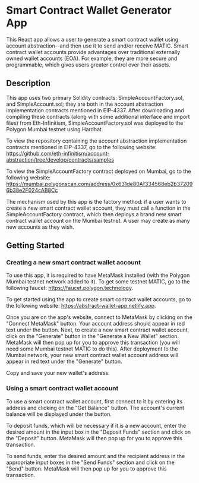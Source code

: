 # Smart Contract Wallet Generator App

This React app allows a user to generate a smart contract wallet using account abstraction--and then use it to send and/or receive MATIC. Smart contract wallet accounts provide advantages over traditional externally owned wallet accounts (EOA). For example, they are more secure and programmable, which gives users greater control over their assets. 

## Description

This app uses two primary Solidity contracts: SimpleAccountFactory.sol, and SimpleAccount.sol; they are both in the account abstraction implementation contracts mentioned in EIP-4337. After downloading  and compiling these contracts (along with some additional interface and import files) from Eth-Infinitism, SimpleAccountFactory.sol was deployed to the Polygon Mumbai testnet using Hardhat. 

To view the repository containing the account abstraction implementation contracts mentioned in EIP-4337, go to the following website: https://github.com/eth-infinitism/account-abstraction/tree/develop/contracts/samples

To view the SimpleAccountFactory contract deployed on Mumbai, go to the following website: https://mumbai.polygonscan.com/address/0x631de80Af334568eb2b372096b38e2F024cAB8Cc

The mechanism used by this app is the factory method: if a user wants to create a new smart contract wallet account, they must call a function in the SimpleAccountFactory contract, which then deploys a brand new smart contract wallet account on the Mumbai testnet. A user may create as many new accounts as they wish. 

## Getting Started

### Creating a new smart contract wallet account

To use this app, it is required to have MetaMask installed (with the Polygon Mumbai testnet network added to it). To get some testnet MATIC, go to the following faucet: https://faucet.polygon.technology. 

To get started using the app to create smart contract wallet accounts, go to the following website: https://abstract-wallet-app.netlify.app.

Once you are on the app's website, connect to MetaMask by clicking on the "Connect MetaMask" button. Your account address should appear in red text under the button. Next, to create a new smart contract wallet account, click on the "Generate" button in the "Generate a New Wallet" section. MetaMask will then pop up for you to approve this transaction (you will need some Mumbai testnet MATIC to do this). After deployment to the Mumbai network, your new smart contract wallet account address will appear in red text under the "Generate" button. 

Copy and save your new wallet's address. 

### Using a smart contract wallet account 

To use a smart contract wallet account, first connect to it by entering its address and clicking on the "Get Balance" button. The account's current balance will be displayed under the button. 

To deposit funds, which will be necessary if it is a new account, enter the desired amount in the input box in the "Deposit Funds" section and click on the "Deposit" button. MetaMask will then pop up for you to approve this transaction.

To send funds, enter the desired amount and the recipient address in the appropriate input boxes in the "Send Funds" section and click on the "Send" button. MetaMask will then pop up for you to approve this transaction.
